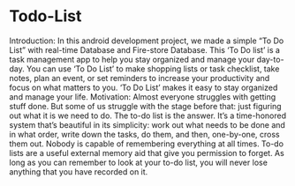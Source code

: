 # Todo-List
Introduction:
In this android development project, we made a simple “To Do List”
with real-time Database and Fire-store Database. This ‘To Do list’ is
a task management app to help you stay organized and manage your
day-to-day. You can use ‘To Do List’ to make shopping lists or task
checklist, take notes, plan an event, or set reminders to increase your
productivity and focus on what matters to you. ‘To Do List’ makes it
easy to stay organized and manage your life.
Motivation:
Almost everyone struggles with getting stuff done. But some of us struggle with
the stage before that: just figuring out what it is we need to do. The to-do list is
the answer. It’s a time-honored system that’s beautiful in its simplicity: work out
what needs to be done and in what order, write down the tasks, do them, and then,
one-by-one, cross them out. Nobody is capable of remembering everything at all
times. To-do lists are a useful external memory aid that give you permission to
forget. As long as you can remember to look at your to-do list, you will never lose
anything that you have recorded on it.
